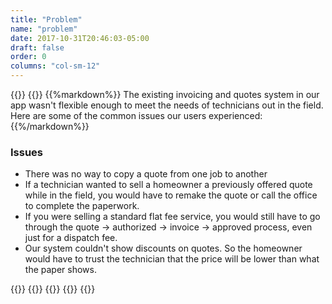 ```yaml
---
title: "Problem"
name: "problem"
date: 2017-10-31T20:46:03-05:00
draft: false
order: 0
columns: "col-sm-12"
---
```

{{<row>}}
{{<column class="col-sm-12 col-md-6 col-lg-7 col-xl-8 mb-4" >}}
{{%markdown%}}
The existing invoicing and quotes system in our app wasn't flexible enough to meet the needs of technicians out in the field. Here are some of the common issues our users experienced:
{{%/markdown%}}
    <div class="text-light bg-info mb-4 p-3">
        <h3>Issues</h3>
        <ul>
            <li>There was no way to copy a quote from one job to another</li>
            <li>If a technician wanted to sell a homeowner a previously offered quote while in the field, you would have to remake the quote or call the office to complete the paperwork.</li>
            <li>If you were selling a standard flat fee service, you would still have to go through the quote → authorized → invoice → approved process, even just for a dispatch fee.</li>
            <li>Our system couldn't show discounts on quotes. So the homeowner would have to trust the technician that the price will be lower than what the paper shows.</li>
        </ul>
    </div>
{{</column>}}
{{<column>}}
        {{<workImage class="figure text-muted" src="/work/pm-iq/01-problem/systems-map.png" alt="example of how complex the job workflow can be"  caption="example of how complex the job workflow can be">}}
{{</column>}}
{{</row>}}

